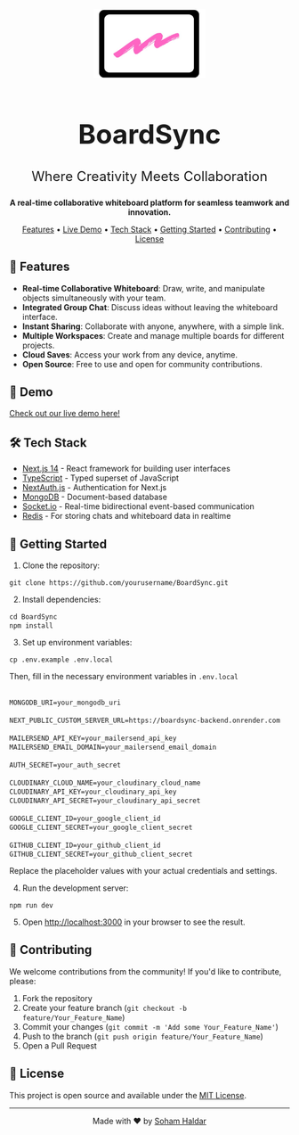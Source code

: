 
<p align="center">
  <img src="public/logo.png" alt="BoardSync Logo" width="200"/>
</p>
<p align="center" size>
  
</p>
<div>
<h1 align="center" style="font-size: xxx-large">BoardSync</h1>
<p align="center" style="font-size: x-large">Where Creativity Meets Collaboration</p>
</div>
<p align="center">
  <strong>A real-time collaborative whiteboard platform for seamless teamwork and innovation.</strong>
</p>

<p align="center">
  <a href="#-features">Features</a> •
  <a href="#-demo">Live Demo</a> •
  <a href="%EF%B8%8F-tech-stack">Tech Stack</a> •
  <a href="#-getting-started">Getting Started</a> •
  <a href="#-contributing">Contributing</a> •
  <a href="#-license">License</a>
</p>

## 🚀 Features

- **Real-time Collaborative Whiteboard**: Draw, write, and manipulate objects simultaneously with your team.
- **Integrated Group Chat**: Discuss ideas without leaving the whiteboard interface.
- **Instant Sharing**: Collaborate with anyone, anywhere, with a simple link.
- **Multiple Workspaces**: Create and manage multiple boards for different projects.
- **Cloud Saves**: Access your work from any device, anytime.
- **Open Source**: Free to use and open for community contributions.

## 🎥 Demo

[Check out our live demo here!](https://boardsync.vercel.app)



## 🛠️ Tech Stack

- [Next.js 14](https://nextjs.org/) - React framework for building user interfaces
- [TypeScript](https://www.typescriptlang.org/) - Typed superset of JavaScript
- [NextAuth.js](https://next-auth.js.org/) - Authentication for Next.js
- [MongoDB](https://www.mongodb.com/) - Document-based database
- [Socket.io](https://socket.io/) - Real-time bidirectional event-based communication
- [Redis](https://redis.io/) - For storing chats and whiteboard data in realtime

## 🏁 Getting Started

1. Clone the repository:
```
git clone https://github.com/yourusername/BoardSync.git
```
2. Install dependencies:
```
cd BoardSync
npm install
```
3. Set up environment variables:
```
cp .env.example .env.local
```
Then, fill in the necessary environment variables in `.env.local`
```

MONGODB_URI=your_mongodb_uri

NEXT_PUBLIC_CUSTOM_SERVER_URL=https://boardsync-backend.onrender.com

MAILERSEND_API_KEY=your_mailersend_api_key
MAILERSEND_EMAIL_DOMAIN=your_mailersend_email_domain

AUTH_SECRET=your_auth_secret

CLOUDINARY_CLOUD_NAME=your_cloudinary_cloud_name
CLOUDINARY_API_KEY=your_cloudinary_api_key
CLOUDINARY_API_SECRET=your_cloudinary_api_secret

GOOGLE_CLIENT_ID=your_google_client_id
GOOGLE_CLIENT_SECRET=your_google_client_secret

GITHUB_CLIENT_ID=your_github_client_id
GITHUB_CLIENT_SECRET=your_github_client_secret
```
Replace the placeholder values with your actual credentials and settings.

4. Run the development server:
```
npm run dev
```

5. Open [http://localhost:3000](http://localhost:3000) in your browser to see the result.

## 🤝 Contributing

We welcome contributions from the community! If you'd like to contribute, please:

1. Fork the repository
2. Create your feature branch (`git checkout -b feature/Your_Feature_Name`)
3. Commit your changes (`git commit -m 'Add some Your_Feature_Name'`)
4. Push to the branch (`git push origin feature/Your_Feature_Name`)
5. Open a Pull Request

## 📜 License

This project is open source and available under the [MIT License](LICENSE).

---

<p align="center">
Made with ❤️ by <a href="https://www.linkedin.com/in/soham-haldar/">Soham Haldar</a>
</p>
